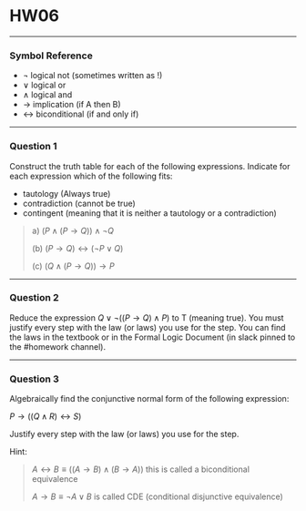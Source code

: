 # HW06
---
### Symbol Reference
- $\lnot$ logical not (sometimes written as !)
- $\lor$ logical or
- $\land$ logical and
- $\rightarrow$ implication (if A then B)
- $\leftrightarrow$ biconditional (if and only if)

---
### Question 1

Construct the truth table for each of the following expressions. Indicate for each expression which of the following fits: 
- tautology (Always true)
- contradiction (cannot be true)
- contingent (meaning that it is neither a tautology or a contradiction)

>  a) $(P \land (P \rightarrow Q)) \land \lnot Q$
>  
> (b) $(P \rightarrow Q) \leftrightarrow (\lnot P \lor Q)$
> 
> (c) $(Q \land (P \rightarrow Q)) \rightarrow P$

---
### Question 2

Reduce the expression $Q \lor \lnot((P \rightarrow Q) \land P)$  to T (meaning true). You must justify every step with the law (or laws) you use for the step. You can find the laws in the textbook or in the Formal Logic Document (in slack pinned to the #homework channel).

---
### Question 3

Algebraically find the conjunctive normal form of the following expression:

$P \rightarrow ((Q \land R) \leftrightarrow S)$

Justify every step with the law (or laws) you use for the step.

Hint:
> $A \leftrightarrow B \equiv ((A \rightarrow B) \land (B \rightarrow A))$ this is called a biconditional equivalence
> 
> $A \rightarrow B \equiv \lnot A \lor B$  is called CDE (conditional disjunctive equivalence)
